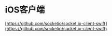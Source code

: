 # iOS客户端

[https://github.com/socketio/socket.io-client-swift](https://github.com/socketio/socket.io-client-swift)
